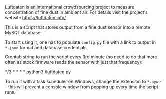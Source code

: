 Luftdaten is an international crowdsourcing project to measure concentration of fine dust in ambient air. For details visit the project's website https://luftdaten.info/

This is a script that stores output from a fine dust sensor into a remote MySQL database.

To start using it, one has to populate `config.py` file with a link to output in `*.json` format and database credentials.

Crontab string to run the script every 3rd minute (no need to do that more often as stock firmware reads the sensor with just that frequency):

*/3 * * * * python3 <path to the script>/luftdaten.py

To run it with a task scheduler on Windows, change the extension to `*.pyw` -- this will prevent a console window from popping up every time the script runs.
